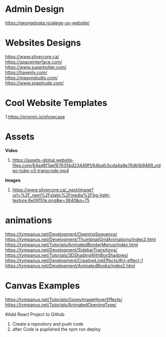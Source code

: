 # Admin Design
https://georgebrata.ro/alege-un-website/

# Websites Designs

https://www.silvercore.ca/<br>
https://spaceinterface.com/<br>
https://www.superbolter.com/<br>
https://havenly.com/<br>
https://masonstudio.com/<br>
https://www.snaptrude.com/<br>

# Cool Website Templates

1.https://prismic.io/showcase

# Assets

<b>Video</b>
  1. https://assets-global.website-files.com/64ad6f1aef87635bd23449f1/64bafc5cda4a8e76db1b9469_video-tube-v3-transcode.mp4

<b>Images</b>

1. https://www.silvercore.ca/_next/image?url=%2F_next%2Fstatic%2Fmedia%2Fbg-light-texture.6e09151e.png&w=3840&q=75

# animations

https://tympanus.net/Development/OpeningSequence/<br>
https://tympanus.net/Development/ThumbnailGridAnimations/index2.html<br>
https://tympanus.net/Tutorials/AnimatedBorderMenus/index.html<br>
https://tympanus.net/Development/SidebarTransitions/<br>
https://tympanus.net/Tutorials/3DShadingWithBoxShadows/<br>
https://tympanus.net/Development/CreativeLinkEffects/#cl-effect-1<br>
https://tympanus.net/Development/AnimatedBooks/index2.html<br>

# Canvas Examples

https://tympanus.net/Tutorials/GooeyImageHoverEffects/<br>
https://tympanus.net/Tutorials/AnimatedOpeningType/<br>

#Add React Project to Github

1. Create a repository and push code
2. after Code is puplished the npm run deploy
